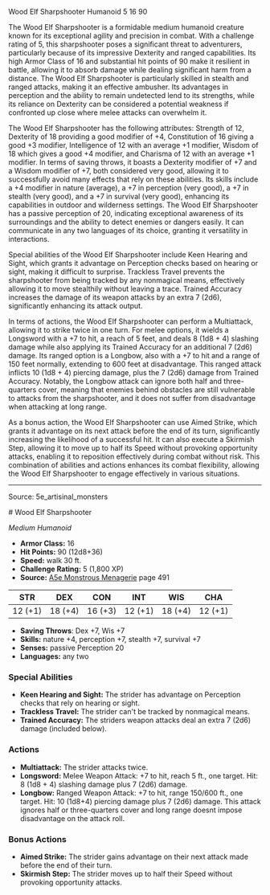 <MonsterName/>Wood Elf Sharpshooter</MonsterName>
<CreatureType/>Humanoid</CreatureType>
<CR/>5</CR>
<AC/>16</AC>
<HP/>90</HP>
<summary>The Wood Elf Sharpshooter is a formidable medium humanoid creature known for its exceptional agility and precision in combat. With a challenge rating of 5, this sharpshooter poses a significant threat to adventurers, particularly because of its impressive Dexterity and ranged capabilities. Its high Armor Class of 16 and substantial hit points of 90 make it resilient in battle, allowing it to absorb damage while dealing significant harm from a distance. The Wood Elf Sharpshooter is particularly skilled in stealth and ranged attacks, making it an effective ambusher. Its advantages in perception and the ability to remain undetected lend to its strengths, while its reliance on Dexterity can be considered a potential weakness if confronted up close where melee attacks can overwhelm it.</summary>

<detail>

The Wood Elf Sharpshooter has the following attributes: Strength of 12, Dexterity of 18 providing a good modifier of +4, Constitution of 16 giving a good +3 modifier, Intelligence of 12 with an average +1 modifier, Wisdom of 18 which gives a good +4 modifier, and Charisma of 12 with an average +1 modifier. In terms of saving throws, it boasts a Dexterity modifier of +7 and a Wisdom modifier of +7, both considered very good, allowing it to successfully avoid many effects that rely on these abilities. Its skills include a +4 modifier in nature (average), a +7 in perception (very good), a +7 in stealth (very good), and a +7 in survival (very good), enhancing its capabilities in outdoor and wilderness settings. The Wood Elf Sharpshooter has a passive perception of 20, indicating exceptional awareness of its surroundings and the ability to detect enemies or dangers easily. It can communicate in any two languages of its choice, granting it versatility in interactions.

Special abilities of the Wood Elf Sharpshooter include Keen Hearing and Sight, which grants it advantage on Perception checks based on hearing or sight, making it difficult to surprise. Trackless Travel prevents the sharpshooter from being tracked by any nonmagical means, effectively allowing it to move stealthily without leaving a trace. Trained Accuracy increases the damage of its weapon attacks by an extra 7 (2d6), significantly enhancing its attack output.

In terms of actions, the Wood Elf Sharpshooter can perform a Multiattack, allowing it to strike twice in one turn. For melee options, it wields a Longsword with a +7 to hit, a reach of 5 feet, and deals 8 (1d8 + 4) slashing damage while also applying its Trained Accuracy for an additional 7 (2d6) damage. Its ranged option is a Longbow, also with a +7 to hit and a range of 150 feet normally, extending to 600 feet at disadvantage. This ranged attack inflicts 10 (1d8 + 4) piercing damage, plus the 7 (2d6) damage from Trained Accuracy. Notably, the Longbow attack can ignore both half and three-quarters cover, meaning that enemies behind obstacles are still vulnerable to attacks from the sharpshooter, and it does not suffer from disadvantage when attacking at long range.

As a bonus action, the Wood Elf Sharpshooter can use Aimed Strike, which grants it advantage on its next attack before the end of its turn, significantly increasing the likelihood of a successful hit. It can also execute a Skirmish Step, allowing it to move up to half its Speed without provoking opportunity attacks, enabling it to reposition effectively during combat without risk. This combination of abilities and actions enhances its combat flexibility, allowing the Wood Elf Sharpshooter to engage effectively in various situations.</detail>



---

Source: 5e_artisinal_monsters

<statblock>
# Wood Elf Sharpshooter

*Medium* *Humanoid*

- **Armor Class:** 16
- **Hit Points:** 90 (12d8+36)
- **Speed:** walk 30 ft.
- **Challenge Rating:** 5 (1,800 XP)
- **Source:** [A5e Monstrous Menagerie](https://enpublishingrpg.com/products/level-up-monstrous-menagerie-a5e) page 491

| STR | DEX | CON | INT | WIS | CHA |
| --- | --- | --- | --- | --- | --- |
| 12 (+1) | 18 (+4) | 16 (+3) | 12 (+1) | 18 (+4) | 12 (+1) |

- **Saving Throws**: Dex +7, Wis +7
- **Skills:** nature +4, perception +7, stealth +7, survival +7
- **Senses:** passive Perception 20
- **Languages:** any two

### Special Abilities

- **Keen Hearing and Sight:** The strider has advantage on Perception checks that rely on hearing or sight.
- **Trackless Travel:** The strider can't be tracked by nonmagical means.
- **Trained Accuracy:** The striders weapon attacks deal an extra 7 (2d6) damage (included below).

### Actions

- **Multiattack:** The strider attacks twice.
- **Longsword:** Melee Weapon Attack: +7 to hit, reach 5 ft., one target. Hit: 8 (1d8 + 4) slashing damage plus 7 (2d6) damage.
- **Longbow:** Ranged Weapon Attack: +7 to hit, range 150/600 ft., one target. Hit: 10 (1d8+4) piercing damage plus 7 (2d6) damage. This attack ignores half or three-quarters cover  and long range doesnt impose disadvantage on the attack roll.

### Bonus Actions

- **Aimed Strike:** The strider gains advantage on their next attack made before the end of their turn.
- **Skirmish Step:** The strider moves up to half their Speed without provoking opportunity attacks.


</statblock>


